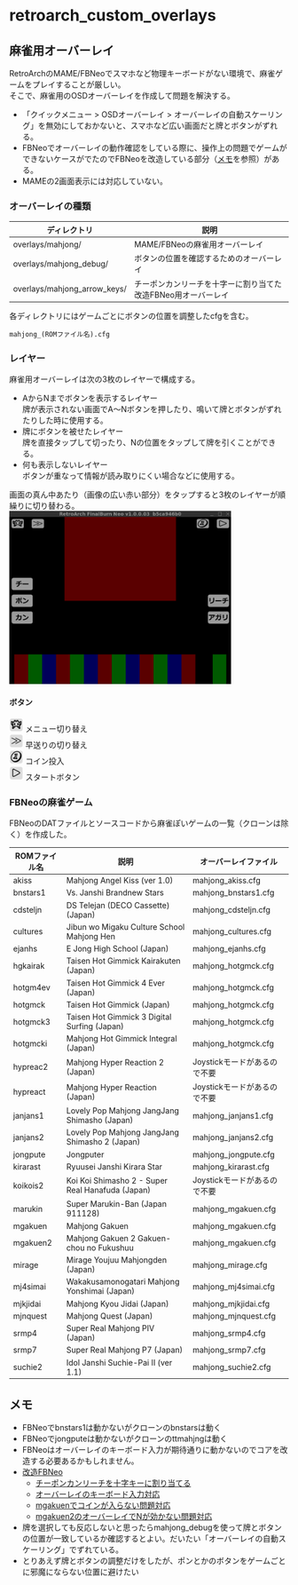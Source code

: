 # retroarch_custom_overlays

## 麻雀用オーバーレイ

RetroArchのMAME/FBNeoでスマホなど物理キーボードがない環境で、麻雀ゲームをプレイすることが厳しい。  
そこで、麻雀用のOSDオーバーレイを作成して問題を解決する。  

* 「クイックメニュー > OSDオーバーレイ > オーバーレイの自動スケーリング」を無効にしておかないと、スマホなど広い画面だと牌とボタンがずれる。
* FBNeoでオーバーレイの動作確認をしている際に、操作上の問題でゲームができないケースがでたのでFBNeoを改造している部分（[メモ](#メモ)を参照）がある。
* MAMEの2画面表示には対応していない。

### オーバーレイの種類

|ディレクトリ|説明|
|---|---|
| overlays/mahjong/ | MAME/FBNeoの麻雀用オーバーレイ |
| overlays/mahjong_debug/ | ボタンの位置を確認するためのオーバーレイ |
| overlays/mahjong_arrow_keys/ | チーポンカンリーチを十字ーに割り当てた改造FBNeo用オーバーレイ |

各ディレクトリにはゲームごとにボタンの位置を調整したcfgを含む。  

`mahjong_(ROMファイル名).cfg`

### レイヤー

麻雀用オーバーレイは次の3枚のレイヤーで構成する。

- AからNまでボタンを表示するレイヤー  
牌が表示されない画面でA～Nボタンを押したり、鳴いて牌とボタンがずれたりした時に使用する。
- 牌にボタンを被せたレイヤー  
牌を直接タップして切ったり、Nの位置をタップして牌を引くことができる。
- 何も表示しないレイヤー  
ボタンが重なって情報が読み取りにくい場合などに使用する。

画面の真ん中あたり（画像の広い赤い部分）をタップすると3枚のレイヤーが順繰りに切り替わる。  
<img src="images/debug.png" width="400">

#### ボタン

<img src="overlays/mahjong/ra.png" width="25"> メニュー切り替え  
<img src="overlays/mahjong/ff.png" width="25"> 早送りの切り替え  
<img src="overlays/mahjong/co.png" width="25"> コイン投入  
<img src="overlays/mahjong/pl.png" width="25"> スタートボタン  

### FBNeoの麻雀ゲーム

FBNeoのDATファイルとソースコードから麻雀ぽいゲームの一覧（クローンは除く）を作成した。  

|ROMファイル名|説明|オーバーレイファイル|
|---|---|---|
| akiss| Mahjong Angel Kiss (ver 1.0)|mahjong_akiss.cfg|
| bnstars1| Vs. Janshi Brandnew Stars|mahjong_bnstars1.cfg|
| cdsteljn| DS Telejan (DECO Cassette) (Japan)|mahjong_cdsteljn.cfg|
| cultures| Jibun wo Migaku Culture School Mahjong Hen|mahjong_cultures.cfg|
| ejanhs| E Jong High School (Japan)|mahjong_ejanhs.cfg|
| hgkairak| Taisen Hot Gimmick Kairakuten (Japan)|mahjong_hotgmck.cfg|
| hotgm4ev| Taisen Hot Gimmick 4 Ever (Japan)|mahjong_hotgmck.cfg|
| hotgmck| Taisen Hot Gimmick (Japan)|mahjong_hotgmck.cfg|
| hotgmck3| Taisen Hot Gimmick 3 Digital Surfing (Japan)|mahjong_hotgmck.cfg|
| hotgmcki| Mahjong Hot Gimmick Integral (Japan)|mahjong_hotgmck.cfg|
| hypreac2| Mahjong Hyper Reaction 2 (Japan)|Joystickモードがあるので不要|
| hypreact| Mahjong Hyper Reaction (Japan)|Joystickモードがあるので不要|
| janjans1| Lovely Pop Mahjong JangJang Shimasho (Japan)|mahjong_janjans1.cfg|
| janjans2| Lovely Pop Mahjong JangJang Shimasho 2 (Japan)|mahjong_janjans2.cfg|
| jongpute| Jongputer|mahjong_jongpute.cfg|
| kirarast| Ryuusei Janshi Kirara Star|mahjong_kirarast.cfg|
| koikois2| Koi Koi Shimasho 2 - Super Real Hanafuda (Japan)|Joystickモードがあるので不要|
| marukin| Super Marukin-Ban (Japan 911128)|mahjong_mgakuen.cfg|
| mgakuen| Mahjong Gakuen|mahjong_mgakuen.cfg|
| mgakuen2| Mahjong Gakuen 2 Gakuen-chou no Fukushuu|mahjong_mgakuen.cfg|
| mirage| Mirage Youjuu Mahjongden (Japan)|mahjong_mirage.cfg|
| mj4simai| Wakakusamonogatari Mahjong Yonshimai (Japan)|mahjong_mj4simai.cfg|
| mjkjidai| Mahjong Kyou Jidai (Japan)|mahjong_mjkjidai.cfg|
| mjnquest| Mahjong Quest (Japan)|mahjong_mjnquest.cfg|
| srmp4| Super Real Mahjong PIV (Japan)|mahjong_srmp4.cfg|
| srmp7| Super Real Mahjong P7 (Japan)|mahjong_srmp7.cfg|
| suchie2| Idol Janshi Suchie-Pai II (ver 1.1)|mahjong_suchie2.cfg|

## メモ

- FBNeoでbnstars1は動かないがクローンのbnstarsは動く
- FBNeoでjongputeは動かないがクローンのttmahjngは動く
- FBNeoはオーバーレイのキーボード入力が期待通りに動かないのでコアを改造する必要あるかもしれません。 
- [改造FBNeo](https://github.com/osobaudonmen/FBNeo)
  - [チーポンカンリーチを十字キーに割り当てる](https://github.com/libretro/FBNeo/commit/5aa25b959dd24b6599b8a41f3b38fa6136f7dac0)
  - [オーバーレイのキーボード入力対応](https://github.com/libretro/FBNeo/commit/cd59d8c56b3434bba46c51b84f01bc7e9579145a)
  - [mgakuenでコインが入らない問題対応](https://github.com/libretro/FBNeo/commit/2f02c62a0e4aaea30c8946ffdf2fb0f4d4ac99a6)
  - [mgakuen2のオーバーレイでNが効かない問題対応](https://github.com/libretro/FBNeo/commit/92ab04c7a619f16ebe329c03bc3627818663497e)
- 牌を選択しても反応しないと思ったらmahjong_debugを使って牌とボタンの位置が一致しているか確認するとよい。だいたい「オーバーレイの自動スケーリング」でずれている。
- とりあえず牌とボタンの調整だけをしたが、ポンとかのボタンをゲームごとに邪魔にならない位置に避けたい
